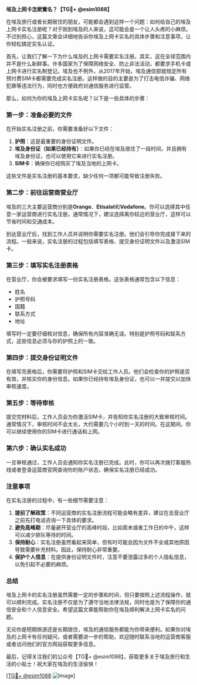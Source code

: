 **埃及上网卡怎麽實名？【TG💪+ @esim1088】**

在埃及旅行或者长期居住的朋友，可能都会遇到这样一个问题：如何给自己的埃及上网卡实名注册呢？对于刚到埃及的人来说，这可能会是一个让人头疼的小麻烦。不过别担心，这篇文章会详细地告诉你埃及上网卡实名的具体步骤和注意事项，让你轻松搞定实名认证。

首先，让我们了解一下为什么埃及的上网卡需要实名注册。其实，这在全球范围内并不是什么新鲜事。许多国家为了保障网络安全、防止非法活动，都要求手机卡或上网卡进行实名制登记。埃及也不例外，从2017年开始，埃及通信部就规定所有预付费SIM卡都需要完成实名注册。这样做的目的主要是为了打击电信诈骗、网络犯罪等违法行为，同时也方便政府对通信服务进行监管。

那么，如何为你的埃及上网卡实名呢？以下是一些具体的步骤：

### **第一步：准备必要的文件**
在开始实名注册之前，你需要准备好以下文件：
1. **护照**：这是最重要的身份证明文件。
2. **埃及身份证（如果已经持有）**：如果你已经在埃及居住了一段时间，并且拥有埃及身份证，也可以使用它来进行实名注册。
3. **SIM卡**：确保你已经购买了埃及当地的上网卡。

这些文件是实名注册的基本要求，缺少任何一项都可能导致注册失败。

### **第二步：前往运营商营业厅**
埃及的三大主要运营商分别是**Orange**、**Etisalat**和**Vodafone**。你可以选择其中任意一家运营商进行实名注册。通常情况下，建议选择离你较近的营业厅，这样可以节省时间和交通成本。

到达营业厅后，找到工作人员并说明你需要实名注册。他们会引导你完成接下来的流程。一般来说，实名注册的过程包括填写表格、提交身份证明文件以及激活SIM卡。

### **第三步：填写实名注册表格**
在营业厅，你会被要求填写一份实名注册表格。这张表格通常包含以下信息：
- 姓名
- 护照号码
- 国籍
- 联系方式
- 地址

填写时一定要仔细核对信息，确保所有内容准确无误。特别是护照号码和联系方式，这些信息必须与你的护照上的一致。

### **第四步：提交身份证明文件**
在填写完表格后，你需要将护照和SIM卡交给工作人员。他们会检查你的护照是否有效，并核实你的身份信息。如果你已经持有埃及身份证，也可以一并提交以加快审核速度。

### **第五步：等待审核**
提交完材料后，工作人员会为你激活SIM卡，并告知你实名注册的大致审核时间。通常情况下，审核时间不会太长，大约需要几个小时到一天的时间。在这期间，你可以继续使用你的SIM卡进行通话和上网。

### **第六步：确认实名成功**
一旦审核通过，工作人员会通知你实名注册已完成。此时，你可以再次拨打客服热线或者登录运营商官网查询你的账户状态，确保实名注册已经成功。

### **注意事项**
在实名注册的过程中，有一些细节需要注意：
1. **提前了解政策**：不同运营商的实名注册流程可能会略有差异，建议在去营业厅之前先打电话咨询一下具体的要求。
2. **避免高峰期**：尽量避开营业厅的高峰时段，比如周末或者工作日的中午，这样可以减少排队等待的时间。
3. **保持耐心**：实名注册虽然看起来简单，但有时可能会因为文件不全或其他原因导致需要补充材料。因此，保持耐心非常重要。
4. **保护个人信息**：在提供身份证明文件时，注意不要泄露过多的个人隐私信息，以免引起不必要的麻烦。

### **总结**
埃及上网卡的实名注册虽然需要一定的步骤和时间，但只要按照上述流程操作，就可以顺利完成。实名注册不仅是为了遵守当地法律法规，同时也是为了保障你的通信安全和个人信息安全。希望这篇文章能帮助你在埃及顺利解决上网卡实名的问题。

无论你是短期旅游还是长期居住，埃及的通信服务都能为你带来便利。如果你对埃及的上网卡有任何疑问，或者需要进一步的帮助，欢迎随时联系当地的运营商客服或者访问他们的官方网站获取更多信息。

最后，记得关注我们的公众号【TG💪+ @esim1088】，获取更多关于埃及旅行和生活的小贴士！祝大家在埃及的生活愉快！

[[TG💪+ @esim1088](https://t.me/s/esim1088) ![Image](https://i.postimg.cc/4NQfJmqS/Snipaste-2025-05-13-00-14-12.png)]